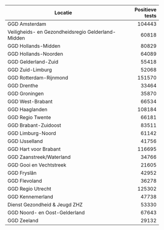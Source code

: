 | Locatie | Positieve tests |
|---------|----------------:|
| GGD Amsterdam                            | 104443 |
| Veiligheids- en Gezondheidsregio Gelderland-Midden | 60818 |
| GGD Hollands-Midden                      | 80829 |
| GGD Hollands-Noorden                     | 64089 |
| GGD Gelderland-Zuid                      | 55418 |
| GGD Zuid-Limburg                         | 52068 |
| GGD Rotterdam-Rijnmond                   | 151570 |
| GGD Drenthe                              | 33464 |
| GGD Groningen                            | 35870 |
| GGD West-Brabant                         | 66534 |
| GGD Haaglanden                           | 108184 |
| GGD Regio Twente                         | 66181 |
| GGD Brabant-Zuidoost                     | 83511 |
| GGD Limburg-Noord                        | 61142 |
| GGD IJsselland                           | 41756 |
| GGD Hart voor Brabant                    | 116695 |
| GGD Zaanstreek/Waterland                 | 34766 |
| GGD Gooi en Vechtstreek                  | 21605 |
| GGD Fryslân                              | 42952 |
| GGD Flevoland                            | 36278 |
| GGD Regio Utrecht                        | 125302 |
| GGD Kennemerland                         | 47738 |
| Dienst Gezondheid & Jeugd ZHZ            | 53330 |
| GGD Noord- en Oost-Gelderland            | 67643 |
| GGD Zeeland                              | 29132 |
